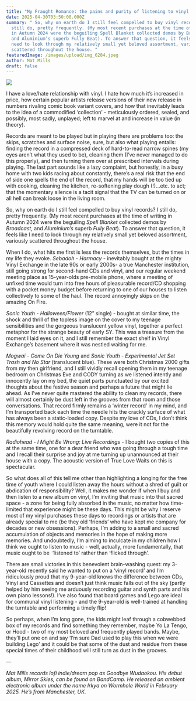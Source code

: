 ```yaml
---
title: "My Fraught Romance: the pains and purity of listening to vinyl records"
date: 2025-04-30T03:50:00.000Z
summary: " So, why on earth do I still feel compelled to buy vinyl records? I
  still do, pretty frequently. (My most recent purchases at the time of writing
  in Autumn 2024 were the beguiling Spell Blanket collected demos by Broadcast,
  and Aluminium’s superb Fully Beat). To answer that question, it feels like I
  need to look through my relatively small yet beloved assortment, variously
  scattered throughout the house. "
featuredImage: /images/upload/img_6284.jpeg
author: Mat Mills
draft: false
---
```



![](/images/upload/img_6284.jpeg)

I have a love/hate relationship with vinyl. I hate how much it’s increased in price, how certain popular artists release versions of their new release in numbers rivaling comic book variant covers, and how that inevitably leads to the idea of a commodified ‘collection’ - meticulously ordered, sealed, and possibly, most sadly, unplayed; left to marvel at and increase in value (in theory). 

Records are meant to be played but in playing there are problems too: the skips, scratches and surface noise, sure, but also what playing entails: finding the record in a compressed deck of hard-to-read narrow spines (my eyes aren’t what they used to be), cleaning them (I’ve never managed to do this properly), and then turning them over at prescribed intervals during playing. The last part sounds like a lazy complaint, but honestly, in a busy home with two kids racing about constantly, there’s a real risk that the end of side one spells the end of the record, that my hands will be too tied up with cooking, cleaning the kitchen, re-softening play dough (!)…etc. to act; that the momentary silence is a tacit signal that the TV can be turned on or all hell can break loose in the living room. 

So, why on earth do I still feel compelled to buy vinyl records? I still do, pretty frequently. (My most recent purchases at the time of writing in Autumn 2024 were the beguiling *Spell Blanket* collected demos by *Broadcast*, and *Aluminium’s* superb *Fully Beat*). To answer that question, it feels like I need to look through my relatively small yet beloved assortment, variously scattered throughout the house. 

When I do, what hits me first is less the records themselves, but the times in my life they evoke. *Sebadoh - Harmacy* - inevitably bought at the mighty Vinyl Exchange in the late 90s or early 2000s- a true Manchester institution, still going strong for second-hand CDs and vinyl, and our regular weekend meeting place as 15-year-olds pre-mobile phone, where a meeting of unfixed time would turn into free hours of pleasurable record/CD shopping with a pocket money budget before returning to one of our houses to listen collectively to some of the haul. The record annoyingly skips on the amazing On Fire. 

*Sonic Youth - Halloween/Flower* (12” single) - bought at similar time, the shock and thrill of the topless image on the cover to my teenage sensibilities and the gorgeous translucent yellow vinyl, together a perfect metaphor for the strange beauty of early SY. This was a treasure from the moment I laid eyes on it, and I still remember the exact shelf in Vinyl Exchange’s basement where it was nestled waiting for me. 

*Mogwai - Come On Die Young* and *Sonic Youth - Experimental Jet Set Trash and No Star* (translucent blue). These were both Christmas 2000 gifts from my then girlfriend, and I still vividly recall opening them in my teenage bedroom on Christmas Eve and CODY turning as we listened intently and innocently lay on my bed, the quiet parts punctuated by our excited thoughts about the festive season and perhaps a future that might lie ahead. As I’ve never quite mastered the ability to clean my records, there will almost certainly be dust left in the grooves from that room and those conversations. That record firmly remains a ‘winter record’ in my mind, and I’m transported back each time the needle hits the crackly surface of what has always been a static-loaded copy. Despite my love of CDs, I don’t think this memory would hold quite the same meaning, were it not for the beautifully revolving record on the turntable.  

*Radiohead - I Might Be Wrong: Live Recordings* - I bought two copies of this at the same time, one for a dear friend who was going through a tough time and I recall their surprise and joy at me turning up unannounced at their house with a copy. The acoustic version of True Love Waits on this is spectacular.  

So what does all of this tell me other than highlighting a longing for the free time of youth where I could listen away the hours without a shred of guilt or abdication of responsibility? Well, it makes me wonder if when I buy and then listen to a new album on vinyl, I’m inviting that music into that sacred space - a zone for being fully absorbed in the music, no matter how time-limited that experience might be these days. This might be why I reserve most of my vinyl purchases these days to recordings or artists that are already special to me (be they old ‘friends’ who have kept me company for decades or new obsessions). Perhaps, I’m adding to a small and sacred accumulation of objects and memories in the hope of making more memories. And undoubtedly, I’m aiming to inculcate in my children how I think we ought to listen to music - well, actually, more fundamentally, that music ought to be  ‘listened to’ rather than ‘flicked through’. 

There are small victories in this benevolent brain-washing quest: my 3-year-old recently said he wanted to put on a ‘vinyl record’ and I’m ridiculously proud that my 9-year-old knows the difference between CDs, Vinyl and Cassettes and doesn’t just think music falls out of the sky (partly helped by him seeing me arduously recording guitar and synth parts and his own piano lessons!). I’ve also found that board games and Lego are ideal for communal vinyl listening - and the 9-year-old is well-trained at handling the turntable and performing a timely flip!

So perhaps, when I’m long gone, the kids might leaf through a cobwebbed box of my records and find something they remember, maybe Yo La Tengo, or Hood - two of my most beloved and frequently played bands. Maybe, they’ll put one on and say ‘I’m sure Dad used to play this when we were building Lego’ and it could be that some of the dust and residue from these special times of their childhood will still turn as dust in the grooves. 

—

*Mat Mills records lofi indie/dream pop as Goodbye Wudaokou. His debut album, Mirror Skies, can be found on BandCamp. He released an ambient electronic album under the name Irkya on Wormhole World in February 2025. He’s from Manchester, UK.*
